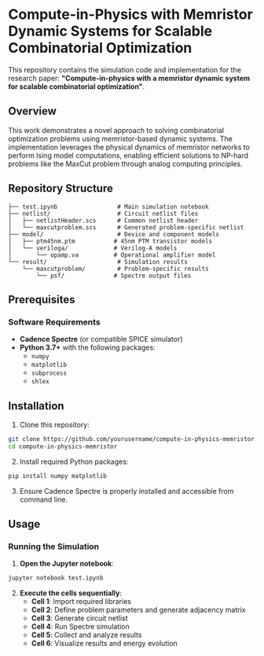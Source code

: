# Compute-in-Physics with Memristor Dynamic Systems for Scalable Combinatorial Optimization

This repository contains the simulation code and implementation for the research paper: **"Compute-in-physics with a memristor dynamic system for scalable combinatorial optimization"**.

## Overview

This work demonstrates a novel approach to solving combinatorial optimization problems using memristor-based dynamic systems. The implementation leverages the physical dynamics of memristor networks to perform Ising model computations, enabling efficient solutions to NP-hard problems like the MaxCut problem through analog computing principles.


## Repository Structure

```
├── test.ipynb                 # Main simulation notebook
├── netlist/                   # Circuit netlist files
│   ├── netlistHeader.scs      # Common netlist header
│   └── maxcutproblem.scs      # Generated problem-specific netlist
├── model/                     # Device and component models
│   ├── ptm45nm.ptm           # 45nm PTM transistor models
│   └── veriloga/             # Verilog-A models
│       └── opamp.va          # Operational amplifier model
└── result/                    # Simulation results
    └── maxcutproblem/         # Problem-specific results
        └── psf/              # Spectre output files
```

## Prerequisites

### Software Requirements
- **Cadence Spectre** (or compatible SPICE simulator)
- **Python 3.7+** with the following packages:
  - `numpy`
  - `matplotlib`
  - `subprocess`
  - `shlex`

## Installation

1. Clone this repository:
```bash
git clone https://github.com/yourusername/compute-in-physics-memristor.git
cd compute-in-physics-memristor
```

2. Install required Python packages:
```bash
pip install numpy matplotlib
```

3. Ensure Cadence Spectre is properly installed and accessible from command line.

## Usage

### Running the Simulation

1. **Open the Jupyter notebook**:
```bash
jupyter notebook test.ipynb
```

2. **Execute the cells sequentially**:
   - **Cell 1**: Import required libraries
   - **Cell 2**: Define problem parameters and generate adjacency matrix
   - **Cell 3**: Generate circuit netlist
   - **Cell 4**: Run Spectre simulation
   - **Cell 5**: Collect and analyze results
   - **Cell 6**: Visualize results and energy evolution


